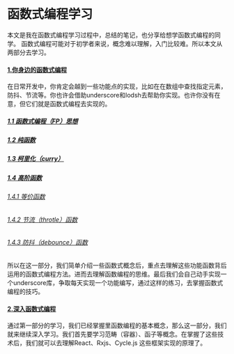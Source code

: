 

# 函数式编程学习

本文是我在函数式编程学习过程中，总结的笔记，也分享给想学函数式编程的同学。
函数式编程可能对于初学者来说，概念难以理解，入门比较难。所以本文从两部分去学习。

#### [1.你身边的函数式编程 ](./basics/basics.md "函数式编程")
在日常开发中，你肯定会越到一些功能点的实现，比如在在数组中查找指定元素，防抖、节流等。你也许会借助underscore和lodsh去帮助你实现。也许你没有在意，但它们就是函数式编程去实现的。

##### [1.1 函数式编程（FP）思想 ](./basics/basics.md "函数式编程")
##### [1.2 纯函数 ](./basics/basics.md "函数式编程")
##### [1.3 柯里化（curry） ](./basics/basics.md "函数式编程")
##### [1.4 高阶函数 ](./basics/basics.md "函数式编程")
###### [1.4.1 等价函数 ](./basics/basics.md "函数式编程")
###### [1.4.2 节流（throtle）函数 ](./basics/basics.md "函数式编程")
###### [1.4.3 防抖（debounce）函数 ](./basics/basics.md "函数式编程")


所以在这一部分，我们简单介绍一些函数式概念后，重点去理解这些功能函数背后运用的函数式编程方法。进而去理解函数编程的思维。最后我们会自己动手实现一个underscore库，争取每天实现一个功能编写，通过这样的练习，去掌握函数式编程的技巧。

#### [2.深入函数式编程 ](./basics/basics.md "函数式编程")

通过第一部分的学习，我们已经掌握里函数编程的基本概念，那么这一部分，我们就来继续深入学习。我们首先要学习范畴（容器）、函子等概念。在掌握了这些技术后，我们就可以去理解React、Rxjs、Cycle.js 这些框架实现的原理了。

<meta http-equiv="refresh" content="2">